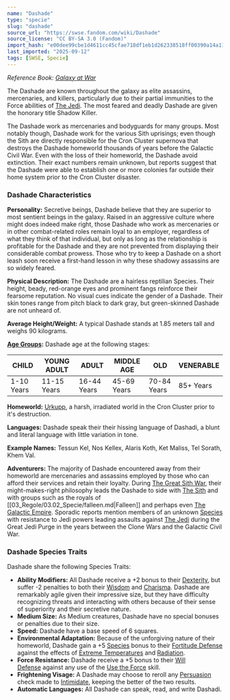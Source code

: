 ```yaml
---
name: "Dashade"
type: "specie"
slug: "dashade"
source_url: "https://swse.fandom.com/wiki/Dashade"
source_license: "CC BY-SA 3.0 (Fandom)"
import_hash: "e00dee99cbe1d4611cc45cfae718df1eb1d262338518ff00390a14a116c8bc74"
last_imported: "2025-09-12"
tags: [SWSE, Specie]
---
```

*Reference Book: [Galaxy at War](https://swse.fandom.com/wiki/Star_Wars_Saga_Edition_Galaxy_at_War)*

The Dashade are known throughout the galaxy as elite assassins, mercenaries, and killers, particularly due to their partial immunities to the Force abilities of [The Jedi](https://swse.fandom.com/wiki/The_Jedi). The most feared and deadly Dashade are given the honorary title Shadow Killer.

The Dashade work as mercenaries and bodyguards for many groups. Most notably though, Dashade work for the various Sith uprisings; even though the Sith are directly responsible for the Cron Cluster supernova that destroys the Dashade homeworld thousands of years before the Galactic Civil War. Even with the loss of their homeworld, the Dashade avoid extinction. Their exact numbers remain unknown, but reports suggest that the Dashade were able to establish one or more colonies far outside their home system prior to the Cron Cluster disaster.

### Dashade Characteristics
**Personality:** Secretive beings, Dashade believe that they are superior to most sentient beings in the galaxy. Raised in an aggressive culture where might does indeed make right, those Dashade who work as mercenaries or in other combat-related roles remain loyal to an employer, regardless of what they think of that individual, but only as long as the relationship is profitable for the Dashade and they are not prevented from displaying their considerable combat prowess. Those who try to keep a Dashade on a short leash soon receive a first-hand lesson in why these shadowy assassins are so widely feared.

**Physical Description:** The Dashade are a hairless reptilian Species. Their height, beady, red-orange eyes and prominent fangs reinforce their fearsome reputation. No visual cues indicate the gender of a Dashade. Their skin tones range from pitch black to dark gray, but green-skinned Dashade are not unheard of.

**Average Height/Weight:** A typical Dashade stands at 1.85 meters tall and weighs 90 kilograms.

**[Age Groups](https://swse.fandom.com/wiki/Age_Groups):** Dashade age at the following stages:

| CHILD | YOUNG ADULT | ADULT | MIDDLE AGE | OLD | VENERABLE |
| --- | --- | --- | --- | --- | --- |
| 1-10 Years | 11-15 Years | 16-44 Years | 45-69 Years | 70-84 Years | 85+ Years |

**Homeworld:** [Urkupp](https://swse.fandom.com/wiki/Urkupp), a harsh, irradiated world in the Cron Cluster prior to it's destruction.

**Languages:** Dashade speak their their hissing language of Dashadi, a blunt and literal language with little variation in tone.

**Example Names:** Tessun Kel, Nos Kellex, Alaris Koth, Ket Maliss, Tel Sorath, Khem Val.

**Adventurers:** The majority of Dashade encountered away from their homeworld are mercenaries and assassins employed by those who can afford their services and retain their loyalty. During [The Great Sith War](https://swse.fandom.com/wiki/The_Great_Sith_War), their might-makes-right philosophy leads the Dashade to side with [The Sith](https://swse.fandom.com/wiki/The_Sith) and with groups such as the royals of [[03_Regole/03.02_Specie/falleen.md|Falleen]] and perhaps even [The Galactic Empire](https://swse.fandom.com/wiki/The_Galactic_Empire). Sporadic reports mention members of an unknown [Species](https://swse.fandom.com/wiki/Species) with resistance to Jedi powers leading assaults against [The Jedi](https://swse.fandom.com/wiki/The_Jedi) during the Great Jedi Purge in the years between the Clone Wars and the Galactic Civil War.

### Dashade Species Traits
Dashade share the following Species Traits:

- **Ability Modifiers:** All Dashade receive a +2 bonus to their [Dexterity](https://swse.fandom.com/wiki/Dexterity), but suffer -2 penalties to both their [Wisdom](https://swse.fandom.com/wiki/Wisdom) and [Charisma](https://swse.fandom.com/wiki/Charisma). Dashade are remarkably agile given their impressive size, but they have difficulty recognizing threats and interacting with others because of their sense of superiority and their secretive nature.
- **Medium Size:** As Medium creatures, Dashade have no special bonuses or penalties due to their size.
- **Speed:** Dashade have a base speed of 6 squares.
- **Environmental Adaptation:** Because of the unforgiving nature of their homeworld, Dashade gain a +5 [Species](https://swse.fandom.com/wiki/Species) bonus to their [Fortitude Defense](https://swse.fandom.com/wiki/Fortitude_Defense) against the effects of [Extreme Temperatures](https://swse.fandom.com/wiki/Extreme_Temperatures) and [Radiation](https://swse.fandom.com/wiki/Radiation).
- **Force Resistance:** Dashade receive a +5 bonus to their [Will Defense](https://swse.fandom.com/wiki/Will_Defense) against any use of the [Use the Force](https://swse.fandom.com/wiki/Use_the_Force) skill.
- **Frightening Visage:** A Dashade may choose to reroll any [Persuasion](https://swse.fandom.com/wiki/Persuasion) check made to [Intimidate](https://swse.fandom.com/wiki/Intimidate), keeping the better of the two results.
- **Automatic Languages:** All Dashade can speak, read, and write Dashadi.